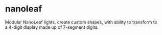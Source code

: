 # nanoleaf
Modular NanoLeaf lights, create custom shapes, with ability to transform to a 4-digit display made up of 7-segment digits.
